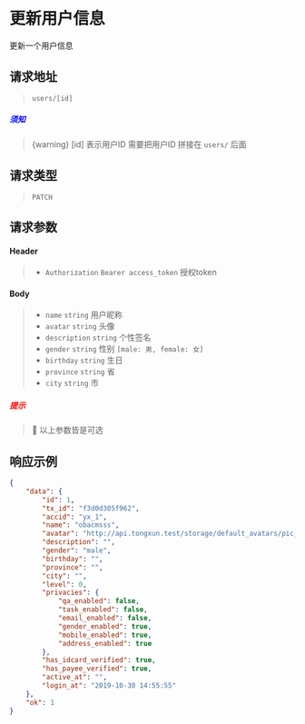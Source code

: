 # 更新用户信息

更新一个用户信息

## 请求地址

> `users/[id]`

##### <font color="blue">须知</font>

> {warning} [id] 表示用户ID 需要把用户ID 拼接在 `users/` 后面

## 请求类型

> `PATCH`

## 请求参数

#### Header

> - `Authorization` `Bearer access_token` 授权token

#### Body

> - `name` `string` 用户昵称
> - `avatar` `string` 头像
> - `description` `string` 个性签名
> - `gender` `string` 性别 `[male: 男, female: 女]`
> - `birthday` `string` 生日
> - `province` `string` 省
> - `city` `string` 市

##### <font color="red">提示</font>

> :open_hands: 以上参数皆是可选

## 响应示例

```json
{
    "data": {
        "id": 1,
        "tx_id": "f3d0d305f962",
        "accid": "yx_1",
        "name": "obacmsss",
        "avatar": "http://api.tongxun.test/storage/default_avatars/pic_020.jpg",
        "description": "",
        "gender": "male",
        "birthday": "",
        "province": "",
        "city": "",
        "level": 0,
        "privacies": {
            "qa_enabled": false,
            "task_enabled": false,
            "email_enabled": false,
            "gender_enabled": true,
            "mobile_enabled": true,
            "address_enabled": true
        },
        "has_idcard_verified": true,
        "has_payee_verified": true,
        "active_at": "",
        "login_at": "2019-10-30 14:55:55"
    },
    "ok": 1
}
```